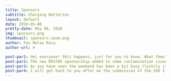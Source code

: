 ```yaml
---
title: Sponsors
subtitle: Charging Batteries
layout: default
date: 2018-05-06
pretty-date: May 06, 2018
img: sponsors.png
thumbnail: sponsors-zoom.png
author: Pau Molas Roca
author-url: #

post-par1: Hej everyone! Shit happens, just for you to know. What then? Just stand up and make a step froward. The SED 2.0 due date is getting closer and closer. In my previous blog posts I told you about the pneumatics system design. It was all set, even SMC vendor agreed to sponsor us with their amazing and adaptable components (valves, interfaces and tubing). At the same time we hear back from RESTEK who decided to sponsor us as well! WE ARE THE TREND!!! So if you are a multimillionaire and are reading this post, just call me and I give you my bank account! Of course it will be for the team… ;)
post-par2: The new RESTEK sponsorship added to some contamination issues with the tube material, made us change our mind and introduce stainless steel tubing. Luckily, SMC has everything we need in terms of interfaces availability to still be able to keep the same design with minor changes. The latter doesn’t mean that some research had to be done before finding the solution. Both design possibilities are still on and on hold for both sponsors to reply to our latest emails. It comes to my mind a catalan expression; “No diguis blat fins que no el tinguis al sac i ben lligat”, which in english stands for; “Do not say corn until you have it inside the bag and properly closed”. The weekend has had some CAD modeling as well; Electronic Box, shielding walls, and some documentation writing. 
post-par3: As you have seen the weekend has been a bit busy (luckily it has been bad weather). Since I already expected it, I charged batteries on Friday evening doing a sunset ski tour in Narvik fiord summiting the always impressive Rombakstøtta. We got to have some crazy late lights as you can see in the picture! 
post-par4: I will get back to you after we the submission of the SED 2.0 and on our way to prepare the challenging Critical Design Review! Let’s go team!
---
```

